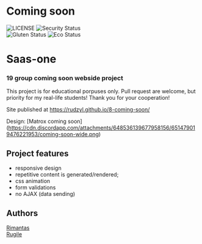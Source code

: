 # Coming soon
 
![LICENSE](https://img.shields.io/badge/license-MIT-blue.svg?style=flat-square)
![Security Status](https://img.shields.io/security-headers?label=Security&url=https%3A%2F%2Fgithub.com&style=flat-square)<br>
![Gluten Status](https://img.shields.io/badge/Gluten-Free-green.svg)
![Eco Status](https://img.shields.io/badge/ECO-Friendly-green.svg)<br>


# Saas-one
### 19 group coming soon webside project

This project is for educational porpuses only. Pull request are welcome, but priority for my real-life students! Thank you for your cooperation!

Site published at https://rudzyl.github.io/8-coming-soon/

Design: [Matrox coming soon] (https://cdn.discordapp.com/attachments/648536139677958156/651479019476221953/coming-soon-wide.png)


## Project features
- responsive design
- repetitive content is generated/rendered;
- css animation
- form validations
- no AJAX (data sending)

## Authors
[Rimantas](https://github.com/belauzas)<br>
[Rugile](https://github.com/rudzyl)